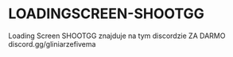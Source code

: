 # LOADINGSCREEN-SHOOTGG
Loading Screen SHOOTGG znajduje na tym discordzie ZA DARMO discord.gg/gliniarzefivema
